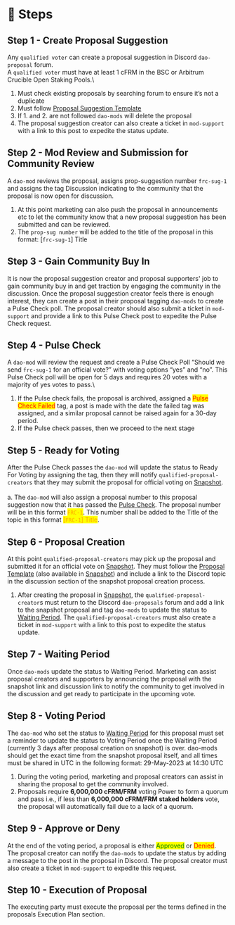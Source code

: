 # 📝 Steps

## Step 1 - Create Proposal Suggestion

Any `qualified voter` can create a proposal suggestion in Discord `dao-proposal` forum.\
A `qualified voter` must have at least 1 cFRM in the BSC or Arbitrum Crucible Open Staking Pools.\


1. Must check existing proposals by searching forum to ensure it’s not a duplicate
2. Must follow [Proposal Suggestion Template](https://docs.google.com/document/d/1KWyIue0j64Zcoyo-chDzRvykDZq9-cCEDDpX5ewUllw/edit?usp=sharing)
3. If 1. and 2. are not followed `dao-mods` will delete the proposal
4. The proposal suggestion creator can also create a ticket in `mod-support` with a link to this post to expedite the status update.

## Step 2 - Mod Review and Submission for Community Review &#x20;

A `dao-mod` reviews the proposal, assigns prop-suggestion number `frc-sug-1` and assigns the tag Discussion indicating to the community that the proposal is now open for discussion.

1. At this point marketing can also push the proposal in announcements etc to let the community know that a new proposal suggestion has been submitted and can be reviewed.
2. The `prop-sug number` will be added to the title of the proposal in this format: \[`frc-sug-1`] Title

## Step 3 - Gain Community Buy In

It is now the proposal suggestion creator and proposal supporters' job to gain community buy in and get traction by engaging the community in the discussion. Once the proposal suggestion creator feels there is enough interest, they can create a post in their proposal tagging `dao-mods` to create a Pulse Check poll. The proposal creator should also submit a ticket in `mod-support` and provide a link to this Pulse Check post to expedite the Pulse Check request.&#x20;

## Step 4 - Pulse Check

A `dao-mod` will review the request and create a Pulse Check Poll “Should we send `frc-sug-1` for an official vote?” with voting options “yes” and “no”. This Pulse Check poll will be open for 5 days and requires 20 votes with a majority of yes votes to pass.\


1. If the Pulse check fails, the proposal is archived, assigned a <mark style="color:red;">Pulse Check Failed</mark> tag, a post is made with the date the failed tag was assigned, and a similar proposal cannot be raised again for a 30-day period.
2. If the Pulse check passes, then we proceed to the next stage

## Step 5 - Ready for Voting

After the Pulse Check passes the `dao-mod` will update the status to Ready For Voting by assigning the tag, then they will notify `qualified-proposal-creators` that they may submit the proposal for official voting on [Snapshot](https://snapshot.org/#/ferrum-network.eth). \
\
a. The `dao-mod` will also assign a proposal number to this proposal suggestion now that it has passed the [Pulse Check](steps.md#step-4-pulse-check). The proposal number will be in this format <mark style="color:orange;">`FRC-1`</mark>. This number shall be added to the Title of the topic in this format <mark style="color:orange;">\[</mark><mark style="color:orange;">`FRC-1`</mark><mark style="color:orange;">] Title</mark>.

## Step 6 - Proposal Creation

At this point  `qualified-proposal-creators` may pick up the proposal and submitted it for an official vote on [Snapshot](https://snapshot.org/#/ferrum-network.eth). They must follow the [Proposal Template](https://docs.google.com/document/u/0/d/1QbZhyn3-a2X85jDsecPs\_e1hsnLMbupk8tlHMepGcq0/edit) (also available in [Snapshot](https://snapshot.org/#/ferrum-network.eth)) and include a link to the Discord topic in the discussion section of the snapshot proposal creation process.

1. After creating the proposal in [Snapshot](https://snapshot.org/#/ferrum-network.eth), the `qualified-proposal-creator`s must return to the Discord `dao-proposals` forum and add a link to the snapshot proposal and tag `dao-mods` to update the status to [Waiting Period](steps.md#step-7-waiting-period). The `qualified-proposal-creators` must also create a ticket in `mod-support` with a link to this post to expedite the status update.

## Step 7 - Waiting Period

Once `dao-mods` update the status to Waiting Period. Marketing can assist proposal creators and supporters by announcing the proposal with the snapshot link and discussion link to notify the community to get involved in the discussion and get ready to participate in the upcoming vote.

## Step 8 - Voting Period

The `dao-mod` who set the status to [Waiting Period](steps.md#step-7-waiting-period) for this proposal must set a reminder to update the status to Voting Period once the Waiting Period (currently 3 days after proposal creation on snapshot) is over. dao-mods should get the exact time from the snapshot proposal itself, and all times must be shared in UTC in the following format: 29-May-2023 at 14:30 UTC

1. During the voting period, marketing and proposal creators can assist in sharing the proposal to get the community involved.&#x20;
2. Proposals require **6,000,000 cFRM/FRM** voting Power to form a quorum and pass i.e., if less than **6,000,000 cFRM/FRM staked holders** vote, the proposal will automatically fail due to a lack of a quorum.

## Step 9 - Approve or Deny

At the end of the voting period, a proposal is either <mark style="color:green;">Approved</mark> or <mark style="color:red;">Denied</mark>. The proposal creator can notify the `dao-mods` to update the status by adding a message to the post in the proposal in Discord. The proposal creator must also create a ticket in `mod-support` to expedite this request.

## Step 10 - Execution of Proposal

The executing party must execute the proposal per the terms defined in the proposals Execution Plan section.
